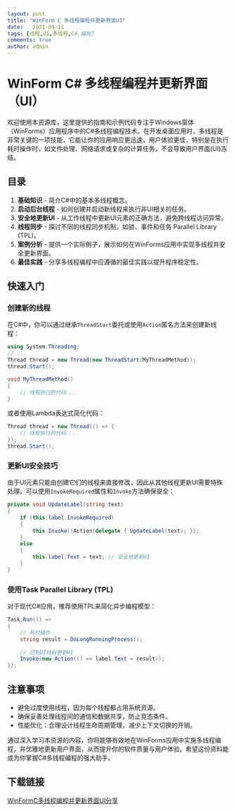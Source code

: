 ```yaml
---
layout: post
title: "WinForm C 多线程编程并更新界面UI"
date:   2021-09-11
tags: [线程,UI,多线程,C#,编程]
comments: true
author: admin
---
```

# WinForm C# 多线程编程并更新界面（UI）

欢迎使用本资源库，这里提供的指南和示例代码专注于Windows窗体（WinForms）应用程序中的C#多线程编程技术。在开发桌面应用时，多线程是非常关键的一项技能，它能让你的应用响应更迅速，用户体验更佳，特别是在执行耗时操作时，如文件处理、网络请求或复杂的计算任务，不会导致用户界面(UI)冻结。

## 目录

1. **基础知识** - 简介C#中的基本多线程概念。
2. **启动后台线程** - 如何创建并启动新线程来执行非UI相关的任务。
3. **安全地更新UI** - 从工作线程中更新UI元素的正确方法，避免跨线程访问异常。
4. **线程同步** - 探讨不同的线程同步机制，如锁、事件和任务 Parallel Library (TPL)。
5. **案例分析** - 提供一个实际例子，展示如何在WinForms应用中实现多线程并安全更新界面。
6. **最佳实践** - 分享多线程编程中应遵循的最佳实践以提升程序稳定性。

## 快速入门

### 创建新的线程

在C#中，你可以通过继承`ThreadStart`委托或使用`Action`匿名方法来创建新线程：

```csharp
using System.Threading;
// ...
Thread thread = new Thread(new ThreadStart(MyThreadMethod));
thread.Start();

void MyThreadMethod()
{
    // 线程执行的代码...
}
```

或者使用Lambda表达式简化代码：

```csharp
Thread thread = new Thread(() => {
    // 线程执行的代码...
});
thread.Start();
```

### 更新UI安全技巧

由于UI元素只能由创建它们的线程来直接修改，因此从其他线程更新UI需要特殊处理。可以使用`InvokeRequired`属性和`Invoke`方法确保安全：

```csharp
private void UpdateLabel(string text)
{
    if (this.label.InvokeRequired)
    {
        this.Invoke((Action)delegate { UpdateLabel(text); });
    }
    else
    {
        this.label.Text = text; // 安全地更新UI
    }
}
```

### 使用Task Parallel Library (TPL)

对于现代C#应用，推荐使用TPL来简化异步编程模型：

```csharp
Task.Run(() =>
{
    // 耗时操作
    string result = DoLongRunningProcess();
    
    // 回到UI线程更新UI
    Invoke(new Action(() => label.Text = result));
});
```

## 注意事项

- 避免过度使用线程，因为每个线程都占用系统资源。
- 确保妥善处理线程间的通信和数据共享，防止竞态条件。
- 性能优化：合理设计线程生命周期管理，减少上下文切换的开销。

通过深入学习本资源的内容，你将能够有效地在WinForms应用中实施多线程编程，并优雅地更新用户界面，从而提升你的软件质量与用户体验。希望这份资料能成为你掌握C#多线程编程的强大助手。

## 下载链接

[WinFormC多线程编程并更新界面UI分享](https://pan.quark.cn/s/78779158ce3f)
